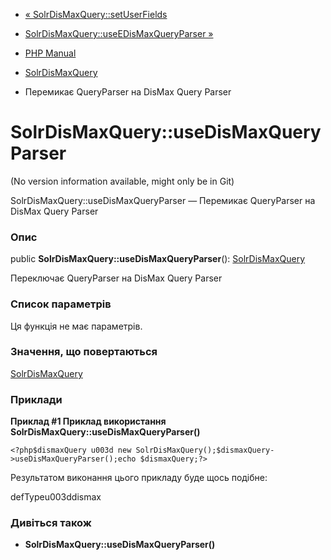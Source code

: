 - [«
SolrDisMaxQuery::setUserFields](solrdismaxquery.setuserfields.md)
- [SolrDisMaxQuery::useEDisMaxQueryParser
»](solrdismaxquery.useedismaxqueryparser.md)

- [PHP Manual](index.md)
- [SolrDisMaxQuery](class.solrdismaxquery.md)
- Перемикає QueryParser на DisMax Query Parser

# SolrDisMaxQuery::useDisMaxQueryParser

(No version information available, might only be in Git)

SolrDisMaxQuery::useDisMaxQueryParser — Перемикає QueryParser на
DisMax Query Parser

### Опис

public **SolrDisMaxQuery::useDisMaxQueryParser**():
[SolrDisMaxQuery](class.solrdismaxquery.md)

Переключає QueryParser на DisMax Query Parser

### Список параметрів

Ця функція не має параметрів.

### Значення, що повертаються

[SolrDisMaxQuery](class.solrdismaxquery.md)

### Приклади

**Приклад #1 Приклад використання
**SolrDisMaxQuery::useDisMaxQueryParser()****

` <?php$dismaxQuery u003d new SolrDisMaxQuery();$dismaxQuery->useDisMaxQueryParser();echo $dismaxQuery;?> `

Результатом виконання цього прикладу буде щось подібне:

defTypeu003ddismax

### Дивіться також

- **SolrDisMaxQuery::useDisMaxQueryParser()**
